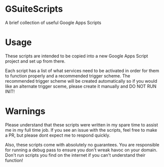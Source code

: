 # GSuiteScripts
A brief collection of useful Google Apps Scripts

# Usage
These scripts are intended to be copied into a new Google Apps Script project and set up from there.

Each script has a list of what services need to be activated in order for them to function properly and a recommended trigger scheme.
The recommended trigger scheme will be created automatically so if you would like an alternate trigger sceme, please create it manually and DO NOT RUN INIT!

# Warnings
Please understand that these scripts were written in my spare time to assist me in my full time job. If you see an issue with the scripts, feel free to make a PR, but please dont expect me to respond quickly.

Also, these scripts come with absolutely no guarantees. You are responsible for running a debug pass to ensure you don't wreak havoc on your domain. 
Don't run scripts you find on the internet if you can't understand their function!
